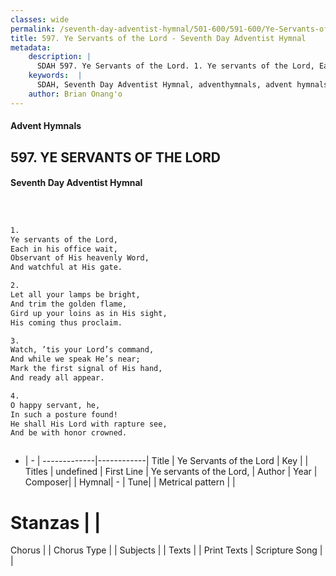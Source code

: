 ```yaml
---
classes: wide
permalink: /seventh-day-adventist-hymnal/501-600/591-600/Ye-Servants-of-the-Lord/
title: 597. Ye Servants of the Lord - Seventh Day Adventist Hymnal
metadata:
    description: |
      SDAH 597. Ye Servants of the Lord. 1. Ye servants of the Lord, Each in his office wait, Observant of His heavenly Word, And watchful at His gate.
    keywords:  |
      SDAH, Seventh Day Adventist Hymnal, adventhymnals, advent hymnals, Ye Servants of the Lord, Ye servants of the Lord, 
    author: Brian Onang'o
---
```


#### Advent Hymnals
## 597. YE SERVANTS OF THE LORD
#### Seventh Day Adventist Hymnal

```txt



1.
Ye servants of the Lord,
Each in his office wait,
Observant of His heavenly Word,
And watchful at His gate.

2.
Let all your lamps be bright,
And trim the golden flame,
Gird up your loins as in His sight,
His coming thus proclaim.

3.
Watch, ’tis your Lord’s command,
And while we speak He’s near;
Mark the first signal of His hand,
And ready all appear.

4.
O happy servant, he,
In such a posture found!
He shall His Lord with rapture see,
And be with honor crowned.



```

- |   -  |
-------------|------------|
Title | Ye Servants of the Lord |
Key |  |
Titles | undefined |
First Line | Ye servants of the Lord, |
Author | 
Year | 
Composer|  |
Hymnal|  - |
Tune|  |
Metrical pattern | |
# Stanzas |  |
Chorus |  |
Chorus Type |  |
Subjects |  |
Texts |  |
Print Texts | 
Scripture Song |  |
  
